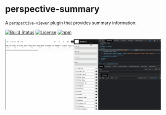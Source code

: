# perspective-summary

A `perspective-viewer` plugin that provides summary information.

[![Build Status](https://github.com/perspective-community/perspective-summary/workflows/Build%20Status/badge.svg?branch=main)](https://github.com/perspective-community/perspective-summary/actions?query=workflow%3A%22Build+Status%22)
[![License](https://img.shields.io/github/license/perspective-community/perspective-summary.svg)](https://github.com/perspective-community/perspective-summary/)
[![npm](https://img.shields.io/npm/v/perspective-summary)](https://www.npmjs.com/package/perspective-summary)

![](https://raw.githubusercontent.com/perspective-community/perspective-summary/main/docs/img/demo.gif)
